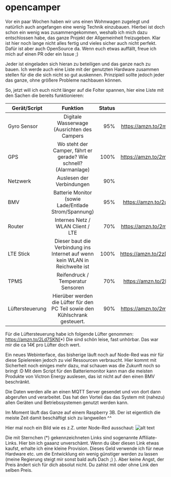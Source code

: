 # opencamper

Vor ein paar Wochen haben wir uns einen Wohnwagen zugelegt und natürlich auch angefangen eine wenig Technik einzubauen.
Hierbei ist doch schon ein wenig was zusammengekommen, weshalb ich mich dazu entschlossen habe, das ganze Projekt der Allgemeinheit freizugeben.
Klar ist hier noch lange nicht alles fertig und vieles sicher auch nicht perfekt. Dafür ist aber auch OpenSource da. Wenn euch etwas auffällt, freue ich mich auf einen PR oder ein Issue ;)

Jeder ist eingeladen sich hieran zu beteiligen und das ganze nach zu bauen.
Ich werde auch eine Liste mit der genutzten Hardware zusammen stellen für die die sich nicht so gut auskennen.
Prinzipiell sollte jedoch jeder das ganze, ohne größere Probleme nachbauen können.

So, jetzt will ich euch nicht länger auf die Folter spannen, hier eine Liste mit den Sachen die bereits funktionieren:

| Gerät/Script    | Funktion                                                                     | Status | Link |
| -------------   |:---------------------------------------------------------------------------:| ------:| -----:|
| Gyro Sensor     | Digitale Wasserwage (Ausrichten des Campers                                  |  95% |https://amzn.to/2miAxmR(*)|
| GPS             | Wo steht der Camper, fährt er gerade? Wie schnell? (Alarmanlage)             | 100% |https://amzn.to/2mgMtpg(*)|
| Netzwerk        | Auslesen der Verbindungen                                                    |  90% ||
| BMV             | Batterie Monitor (sowie Lade/Entlade Strom/Spannung)                         |  95% |https://amzn.to/2uk3aVa(*)|
| Router          | Internes Netz / WLAN Client / LTE                                            |  70% |https://amzn.to/2mdNZIN(*)|
| LTE Stick       | Dieser baut die Verbindung ins Internet auf wenn kein WLAN in Reichweite ist | 100% |https://amzn.to/2zDEDzM(*)|
| TPMS            | Reifendruck / Temperatur Sensoren                                            |  70% |https://amzn.to/2LfJQyY(*)|
| Lüftersteuerung | Hierüber werden die Lüfter für den PC Teil sowie den Kühlschrank gesteuert.  |  90% |https://amzn.to/2mgL8yK(*)|

Für die Lüftersteuerung habe ich folgende Lüfter genommen: https://amzn.to/2Ld7SKN(*) Die sind schön leise, fast unhörbar. Das war mir die ca 14€ pro Lüfter doch wert.

Ein neues Webinterface, das bisherige läuft noch auf Node-Red was mir für diese Spielereien jedoch zu viel Ressourcen verbraucht.
Hier kommt mit Sicherheit noch einiges mehr dazu, mal schauen was die Zukunft noch so bringt :D
Mit dem Script für den Batteriemonitor kann man die meisten Produkte von Victron Energy auslesen, das ist nicht auf den einen BMV beschränkt.

Die Daten werden alle an einen MQTT Server gesendet und von dort dann abgerufen und verarbeitet. Das hat den Vorteil das das System mit (nahezu) allen Geräten und Betriebssystemen genutzt werden kann.

Im Moment läuft das Ganze auf einem Raspberry 3B. Der ist eigentlich die meiste Zeit damit beschäftigt sich zu langweilen ^^

Hier mal noch ein Bild wie es z.Z. unter Node-Red ausschaut:
![alt text](https://github.com/mcules/opencamper/raw/master/screenshots/Dashboard.JPG)

Die mit Sternchen (*) gekennzeichneten Links sind sogenannte Affiliate-Links. Hier bin ich gaaanz unverschämt. Wenn du über diesen Link etwas kaufst, erhalte ich eine kleine Provision. Dieses Geld verwende ich für neue Hardware etc. um die Entwicklung ein wenig günstiger werden zu lassen (meine Regierung steigt mir sonst bald aufs Dach ;) ). Aber keine Angst, der Preis ändert sich für dich absolut nicht. Du zahlst mit oder ohne Link den selben Preis.
